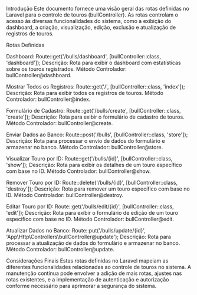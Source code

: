 Introdução
Este documento fornece uma visão geral das rotas definidas no Laravel para o controle de touros (bullController). As rotas controlam o acesso às diversas funcionalidades do sistema, como a exibição do dashboard, a criação, visualização, edição, exclusão e atualização de registros de touros.

Rotas Definidas

Dashboard:
Route::get('/bulls/dashboard', [bullController::class, 'dashboard']);
Descrição: Rota para exibir o dashboard com estatísticas sobre os touros registrados.
Método Controlador: bullController@dashboard.

Mostrar Todos os Registros:
Route::get('/', [bullController::class, 'index']);
Descrição: Rota para exibir todos os registros de touros.
Método Controlador: bullController@index.

Formulário de Cadastro:
Route::get('/bulls/create', [bullController::class, 'create']);
Descrição: Rota para exibir o formulário de cadastro de touros.
Método Controlador: bullController@create.

Enviar Dados ao Banco:
Route::post('/bulls', [bullController::class, 'store']);
Descrição: Rota para processar o envio de dados do formulário e armazenar no banco.
Método Controlador: bullController@store.

Visualizar Touro por ID:
Route::get('/bulls/{id}', [bullController::class, 'show']);
Descrição: Rota para exibir os detalhes de um touro específico com base no ID.
Método Controlador: bullController@show.

Remover Touro por ID:
Route::delete('/bulls/{id}', [bullController::class, 'destroy']);
Descrição: Rota para remover um touro específico com base no ID.
Método Controlador: bullController@destroy.

Editar Touro por ID:
Route::get('/bulls/edit/{id}', [bullController::class, 'edit']);
Descrição: Rota para exibir o formulário de edição de um touro específico com base no ID.
Método Controlador: bullController@edit.

Atualizar Dados no Banco:
Route::put('/bulls/update/{id}', 'App\Http\Controllers\bullController@update');
Descrição: Rota para processar a atualização de dados do formulário e armazenar no banco.
Método Controlador: bullController@update.

Considerações Finais
Estas rotas definidas no Laravel mapeiam as diferentes funcionalidades relacionadas ao controle de touros no sistema. A manutenção contínua pode envolver a adição de mais rotas, ajustes nas rotas existentes, e a implementação de autenticação e autorização conforme necessário para aprimorar a segurança do sistema.